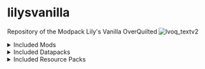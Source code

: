 # lilysvanilla
Repository of the Modpack Lily's Vanilla OverQuilted
![lvoq_textv2]()

<details>
<summary>Included Mods</summary>

- [3d Skin Layers](https://modrinth.com/mod/3dskinlayers)
- [AdditionZ](https://modrinth.com/mod/additionz)
- [AdventureZ](https://modrinth.com/mod/adventurez)
- [AppleSkin](https://modrinth.com/mod/appleskin)
- [Architectury](https://modrinth.com/mod/architectury-api)
- [ARRP](https://modrinth.com/mod/arrp)
- [Auto HUD](https://modrinth.com/mod/autohud)
- [BCLib](https://modrinth.com/mod/bclib)
- [Balm](https://modrinth.com/mod/balm)
- [Beacon Overhaul](https://modrinth.com/mod/beaconoverhaul)
- [Better Combat](https://modrinth.com/mod/better-combat)
- [Better End](https://modrinth.com/mod/betterend)
- [Better Lily Pads](https://modrinth.com/mod/better-lily-pads)
- [Maps of the Unknown](https://modrinth.com/mod/bettermaps)
- [Better Mount HUD](https://modrinth.com/mod/better-mount-hud)
- [Better Nether](https://modrinth.com/mod/betternether)
- [Better Third Person](https://modrinth.com/mod/better-third-person)
- [Better Trim Tooltips](https://modrinth.com/mod/better-trim-tooltips)
- [Biome Makeover](https://modrinth.com/mod/biome-makeover)
- [Block Swap](https://modrinth.com/mod/block-swap)
- [Bookshelf](https://modrinth.com/mod/bookshelf-lib)
- [Borderless Mining](https://modrinth.com/mod/borderless-mining)
- [Bosses of Mass Destruction (Beta)](https://modrinth.com/mod/bosses-of-mass-destruction)
- [Brewin And Chewin](https://www.curseforge.com/minecraft/mc-mods/brewin-and-chewin-fabric) (CF)
- [Bygone Nether](https://modrinth.com/mod/bygone-nether)
- [Camera Overhaul](https://modrinth.com/mod/cameraoverhaul)
- [Cardinal Components API](https://modrinth.com/mod/cardinal-components-api)
- [Carpeted](https://modrinth.com/mod/carpeted-stairs)
- [Casualness Delight](https://modrinth.com/mod/casualness-delight)
- [Chat Heads](https://modrinth.com/mod/chat-heads)
- [CIT Resewn](https://modrinth.com/mod/cit-resewn)
- [Cloth Config](https://modrinth.com/mod/cloth-config)
- [Clumps](https://modrinth.com/mod/clumps)
- [CompleteConfig](https://modrinth.com/mod/completeconfig)
- [Connectible Chains](https://modrinth.com/mod/connectible_chains)
- [Continuity](https://modrinth.com/mod/continuity)
- [CorgiLib](https://modrinth.com/mod/corgilib)
- [Crawl](https://modrinth.com/mod/crawl)
- [Creeper Overhaul](https://modrinth.com/mod/creeper-overhaul)
- [Crops Love Rain](https://modrinth.com/mod/crops-love-rain)
- [Crunchy Crunchy Advancements](https://modrinth.com/mod/crunchy-crunchy-advancements)
- [Cull Less Leaves](https://modrinth.com/mod/cull-less-leaves)
- [Cultural Delights Fabric](https://www.curseforge.com/minecraft/mc-mods/cultural-delights-fabric) (CF)
- [Debugify](https://modrinth.com/mod/debugify)
- [Disable Custom Worlds Advice](https://modrinth.com/mod/dcwa)
- [Draggable Lists](https://modrinth.com/mod/draggable-lists)
- [Dramatic Doors](https://modrinth.com/mod/dramatic-doors)
- [Drip Sounds](https://modrinth.com/mod/dripsounds-fabric)
- [Dynamic FPS](https://modrinth.com/mod/dynamic-fps)
- [EMI](https://modrinth.com/mod/emi)
- [EMI Loot](https://modrinth.com/mod/emi-loot)
- [EMI Trades](https://modrinth.com/mod/emitrades)
- [Eating Animation](https://modrinth.com/mod/eating-animation)
- [Emotecraft](https://modrinth.com/mod/emotecraft)
- [Enchancement](https://modrinth.com/mod/enchancement)
- [EnchantmentDescriptions](https://modrinth.com/mod/enchantment-descriptions)
- [End Remastered](https://modrinth.com/mod/endrem)
- [End's Delight](https://modrinth.com/mod/ends-delight)
- [Enhanced Attack Indicator](https://modrinth.com/mod/enhanced-attack-indicator)
- [Enhanced Block Entities](https://modrinth.com/mod/ebe)
- [Entity Model Features](https://modrinth.com/mod/entity-model-features)
- [Entity Texture Features](https://modrinth.com/mod/entitytexturefeatures)
- [EntityCulling-Fabric](https://modrinth.com/mod/entityculling)
- [Etcetera](https://modrinth.com/mod/etcetera)
- [Expanded Delight](https://modrinth.com/mod/expanded-delight)
- [Explosive Enhancement](https://modrinth.com/mod/explosive-enhancement)
- [Extra Mod Integrations](https://modrinth.com/mod/extra-mod-integrations)
- [Fabric Seasons](https://modrinth.com/mod/fabric-seasons)
- [Fabric Seasons: Delight Compat](https://modrinth.com/mod/fabric-seasons-delight-compat)
- [Fabric Waystones](https://modrinth.com/mod/fwaystones)
- [FancyMenu](https://modrinth.com/mod/fancymenu)
- [Farmer's Delight](https://modrinth.com/mod/farmers-delight-fabric)
- [Farmer's Respite](https://www.curseforge.com/minecraft/mc-mods/farmers-respite-fabric) (CF)
- [Fast Paintings](https://modrinth.com/mod/fast-paintings)
- [FerriteCore](https://modrinth.com/mod/ferrite-core)
- [Fishing Real](https://modrinth.com/mod/fishing-real)
- [Fluidlogged](https://modrinth.com/mod/fluidlogged)
- [Forge Config API Port](https://modrinth.com/mod/forge-config-api-port)
- [Friends&Foes](https://modrinth.com/mod/friends-and-foes)
- [Friends&Foes - Beekeeper Hut](https://modrinth.com/mod/friends-and-foes-beekeeper-hut-fabric)
- [Friends&Foes - Flowery Mooblooms](https://modrinth.com/mod/friends-and-foes-flowery-mooblooms-fabric)
- [Galosphere](https://modrinth.com/mod/galosphere)
- [Geckolib](https://modrinth.com/mod/geckolib)
- [Geode+](https://www.curseforge.com/minecraft/mc-mods/geode-plus) (CF)
- [Handcrafted](https://modrinth.com/mod/handcrafted)
- [Herds Panic](https://modrinth.com/mod/herdspanic)
- [Highlighter](https://modrinth.com/mod/item-highlighter)
- [Horse Expert](https://modrinth.com/mod/horse-expert)
- [Iceberg](https://modrinth.com/mod/iceberg)
- [ImmediatelyFast](https://modrinth.com/mod/immediatelyfast)
- [Indium](https://modrinth.com/mod/indium)
- [Inspecio](https://modrinth.com/mod/inspecio)
- [Just Enough Items](https://modrinth.com/mod/jei)
- [Konkrete](https://modrinth.com/mod/konkrete)
- [KubeJS](https://modrinth.com/mod/kubejs)
- [Labels](https://modrinth.com/mod/labels)
- [LambDynamicLights](https://modrinth.com/mod/lambdynamiclights)
- [LambdaBetterGrass](https://modrinth.com/mod/lambdabettergrass)
- [LazyDFU](https://modrinth.com/mod/lazydfu)
- [Let's Do: API](https://modrinth.com/mod/do-api)
- [Let's Do: Bakery](https://modrinth.com/mod/lets-do-bakery)
- [Let's Do: Candlelight](https://modrinth.com/mod/lets-do-candlelight)
- [Let's Do: Vinery](https://modrinth.com/mod/vinery)
- [Lithium](https://modrinth.com/mod/lithium)
- [LootJS](https://modrinth.com/mod/lootjs)
- [Maddie's Building Tweaks](https://modrinth.com/mod/maddies-building-tweaks)
- [Memory Leak Fix](https://modrinth.com/mod/memoryleakfix)
- [MidnightLib](https://modrinth.com/mod/midnightlib)
- [Mod Menu](https://modrinth.com/mod/modmenu)
- [Model Gap Fix](https://modrinth.com/mod/modelfix)
- [Moonlight](https://modrinth.com/mod/moonlight)
- [More Axolotl Variants API](https://modrinth.com/mod/mavapi)
- [More Axolotl Variants Mod](https://modrinth.com/mod/mavm)
- [More Banner Features](https://modrinth.com/mod/more-banner-features)
- [More Culling](https://modrinth.com/mod/moreculling)
- [More Frogs](https://modrinth.com/mod/morefrogs)
- [More Mob Variants](https://modrinth.com/mod/more-mob-variants)
- [Mouse Tweaks](https://modrinth.com/mod/mouse-tweaks)
- [Mouse Wheelie](https://modrinth.com/mod/mouse-wheelie)
- [Natures Spirit](https://modrinth.com/mod/natures-spirit)
- [Neruina](https://modrinth.com/mod/neruina)
- [Nether Depths Upgrade](https://www.curseforge.com/minecraft/mc-mods/nether-depths-upgrade) (CF)
- [Nether's Delight](https://www.curseforge.com/minecraft/mc-mods/nethers-delight-fabric) (CF)
- [No Resource Pack Warnings](https://modrinth.com/mod/no-resource-pack-warnings)
- [NoRecipeBook](https://modrinth.com/mod/norecipebook-fabric)
- [NotEnoughAnimations](https://modrinth.com/mod/not-enough-animations)
- [Ocean's Delight](https://www.curseforge.com/minecraft/mc-mods/oceans-delight) (CF)
- [On Soul Fire](https://modrinth.com/mod/on-soul-fire)
- [Overweight Farming](https://modrinth.com/mod/overweight-farming)
- [Oxidized](https://modrinth.com/mod/oxidized)
- [oωo](https://modrinth.com/mod/owo-lib)
- [PassableLeaves](https://modrinth.com/mod/passable-leaves)
- [Player Animator](https://modrinth.com/mod/playeranimator)
- [Polymer](https://modrinth.com/mod/polymer)
- [Prism](https://modrinth.com/mod/prism-lib)
- [Puzzle](https://modrinth.com/mod/puzzle)
- [Puzzles Lib](https://modrinth.com/mod/puzzles-lib)
- [Quilt Kotlin Libraries](https://modrinth.com/mod/qkl)
- [Quilted Fabric Api/Quilt Standard Libraries](https://modrinth.com/mod/qsl)
- [Raised](https://modrinth.com/mod/raised)
- [Reese's Sodium Options](https://modrinth.com/mod/reeses-sodium-options)
- [Reimagined Trims](https://modrinth.com/datapack/reimagined-trims)
- [Resourceful Lib](https://modrinth.com/mod/resourceful-lib)
- [Resourcefulconfig](https://modrinth.com/mod/resourceful-config)
- [Rhino](https://modrinth.com/mod/rhino)
- [Screenshot to Clipboard](https://modrinth.com/mod/screenshot-to-clipboard)
- [Seamless](https://modrinth.com/mod/seamless)
- [Show Me Your Skin!](https://modrinth.com/mod/show-me-your-skin)
- [Shulker Box Tooltip](https://modrinth.com/mod/shulkerboxtooltip)
- [Sleep Tight](https://modrinth.com/mod/sleep-tight)
- [Slimy Boyos](https://modrinth.com/mod/slimyboyos)
- [Smarter Farmers](https://modrinth.com/mod/smarter-farmers-farmers-replant)
- [Sneaky!](https://modrinth.com/mod/sneaky)
- [Sodium](https://modrinth.com/mod/sodium)
- [Sodium Extra](https://modrinth.com/mod/sodium-extra)
- [Sound Physics Remastered](https://modrinth.com/mod/sound-physics-remastered)
- [Sparkle](https://modrinth.com/mod/sparkle)
- [Species](https://modrinth.com/mod/species)
- [Spelunkery](https://modrinth.com/mod/spelunkery)
- [Spirit Walker](https://modrinth.com/mod/spirit-walker)
- [Spyglass Astronomy](https://modrinth.com/mod/spyglass-astronomy)
- [Supplementaries](https://modrinth.com/mod/supplementaries)
- [Talk Bubbles](https://modrinth.com/mod/talkbubbles)
- [Terrablender](https://modrinth.com/mod/terrablender)
- [The Lost Castle](https://modrinth.com/mod/the-lost-castle)
- [Things](https://modrinth.com/mod/things)
- [Tom's Simple Storage Mod](https://modrinth.com/mod/toms-storage)
- [Towers of the Wild: Reworked](https://modrinth.com/datapack/towers-of-the-wild-reworked)
- [Towers of the Wild: Additions](https://www.curseforge.com/minecraft/mc-mods/towers-of-the-wild-additions) (CF)
- [ToolTip Fix](https://modrinth.com/mod/tooltipfix)
- [Trinkets](https://modrinth.com/mod/trinkets)
- [Twigs](https://modrinth.com/mod/twigs)
- [Villager Names](https://modrinth.com/mod/villager-names-serilum)
- [Visual Workbench](https://modrinth.com/mod/visual-workbench)
- [Visuality](https://modrinth.com/mod/visuality)
- [Void Fog](https://modrinth.com/mod/void-fog)
- [VoidZ](https://modrinth.com/mod/voidz)
- [Wakes](https://modrinth.com/mod/wakes)
- [Wandering Collector](https://modrinth.com/mod/wandering-collector)
- [Water Walking Fix](https://modrinth.com/mod/water-walking-fix)
- [Wilder Wild](https://modrinth.com/mod/wilder-wild)
- [YetAnotherConfigLib](https://modrinth.com/mod/yacl)
- [Zoomglass](https://modrinth.com/mod/zoomglass)

</details>
<details>
<summary>Included Datapacks</summary>

- [Better End Cities](https://www.curseforge.com/minecraft/texture-packs/vanilla-better-end-city) (CF)
- [Tom's Create Storage recipes](https://www.curseforge.com/minecraft/texture-packs/create-simple-storage-recipes-datapack) (CF)

</details>
<details>
<summary>Included Resource Packs</summary>

- [Better BetterX](https://modrinth.com/resourcepack/better-betterx)
- [Creeper Overhaul Overhaul](https://www.curseforge.com/minecraft/texture-packs/creeper-overhaul-overhaul) (CF)
- [Unique Enchanted Books](https://modrinth.com/resourcepack/unique-enchanted-books)
- [Chests Reimagined](https://www.curseforge.com/minecraft/texture-packs/chests-reimagined) (CF)

</details>


</details>
